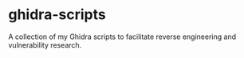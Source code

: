 # ghidra-scripts
A collection of my Ghidra scripts to facilitate reverse engineering and vulnerability research.
